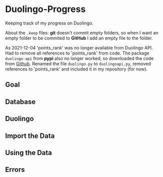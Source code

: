 # Duolingo-Progress

Keeping track of my progress on Duolingo.

About the `.keep` files: **git** doesn't commit empty folders, so when I want an empty folder to be commited to **GitHub** I add an empty file to the folder.

As 2021-12-04 'points_rank' was no longer available from Duolingo API. Had to remove all references to 'points_rank' from code. The package `duolingo-api` from **pypi** also no longer worked, so downloaded the code from [Github](https://github.com/KartikTalwar/Duolingo). Renamed the file `duolingo.py` to `duolingoapi.py`, removed references to 'points_rank' and included it in my repository (for now).

## Goal


## Database

## Duolingo

## Import the Data

## Using the Data

## Errors
